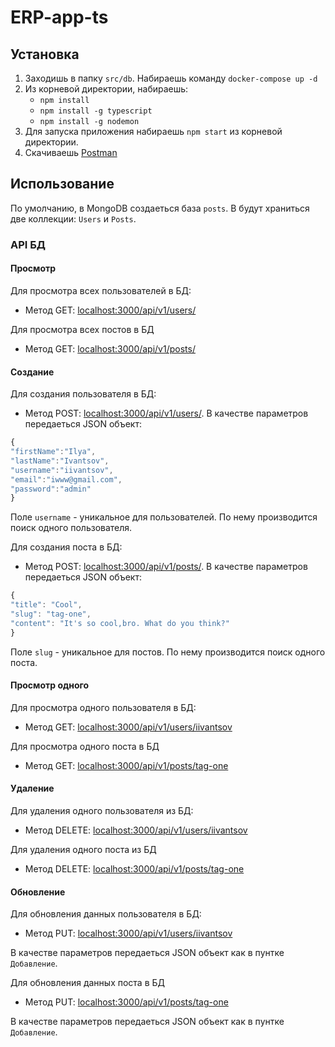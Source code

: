 # ERP-app-ts
## Установка
1. Заходишь в папку `src/db`. Набираешь команду ```docker-compose up -d```
2. Из корневой директории, набираешь:
   - `npm install`
   - `npm install -g typescript`
   - `npm install -g nodemon`
3. Для запуска приложения набираешь `npm start` из корневой директории.
4. Скачиваешь [Postman](https://www.getpostman.com/)
## Использование
По умолчанию, в MongoDB создаеться база `posts`. В будут храниться две коллекции: `Users` и `Posts`. 
### API БД
#### Просмотр
Для просмотра всех пользователей в БД:
  - Метод GET: [localhost:3000/api/v1/users/](http://localhost:3000/api/v1/users/)
   
Для просмотра всех постов в БД
  - Метод GET: [localhost:3000/api/v1/posts/](http://localhost:3000/api/v1/posts/)
#### Создание
Для создания пользователя в БД:
  - Метод POST: [localhost:3000/api/v1/users/](http://localhost:3000/api/v1/users/). В качестве параметров передаеться JSON объект:
```javascript
{
"firstName":"Ilya",
"lastName":"Ivantsov",
"username":"iivantsov",
"email":"iwww@gmail.com",
"password":"admin"
}
```
Поле `username` - уникальное для пользователей. По нему производится поиск одного пользователя.

Для создания поста в БД:
  - Метод POST: [localhost:3000/api/v1/posts/](http://localhost:3000/api/v1/posts/). В качестве параметров передаеться JSON объект:
```javascript
{
"title": "Cool",
"slug": "tag-one",
"content": "It's so cool,bro. What do you think?"
}
```
Поле `slug` - уникальное для постов. По нему производится поиск одного поста.
#### Просмотр одного
Для просмотра одного пользователя в БД:
  - Метод GET: [localhost:3000/api/v1/users/iivantsov](http://localhost:3000/api/v1/users/iivantsov)
   
Для просмотра одного поста в БД
  - Метод GET: [localhost:3000/api/v1/posts/tag-one](http://localhost:3000/api/v1/posts/tag-one)
 #### Удаление
Для удаления одного пользователя из БД:
  - Метод DELETE: [localhost:3000/api/v1/users/iivantsov](http://localhost:3000/api/v1/users/iivantsov)
   
Для удаления одного поста из БД
  - Метод DELETE: [localhost:3000/api/v1/posts/tag-one](http://localhost:3000/api/v1/posts/tag-one)
#### Обновление
Для обновления данных пользователя в БД:
  - Метод PUT: [localhost:3000/api/v1/users/iivantsov](http://localhost:3000/api/v1/users/iivantsov)

В качестве параметров передаеться JSON объект как в пунтке `Добавление`.

Для обновления данных поста в БД
  - Метод PUT: [localhost:3000/api/v1/posts/tag-one](http://localhost:3000/api/v1/posts/tag-one)

В качестве параметров передаеться JSON объект как в пунтке `Добавление`.
   
